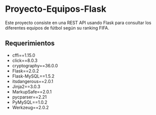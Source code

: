 # Proyecto-Equipos-Flask
Este proyecto consiste en una REST API usando Flask para consultar los diferentes equipos de fútbol según su ranking FIFA.

## Requerimientos

  -  cffi==1.15.0
  -  click==8.0.3
  -  cryptography==36.0.0
  -  Flask==2.0.2
  -  Flask-MySQL==1.5.2
  -  itsdangerous==2.0.1
  -  Jinja2==3.0.3
  -  MarkupSafe==2.0.1
  -  pycparser==2.21
  -  PyMySQL==1.0.2
  -  Werkzeug==2.0.2
